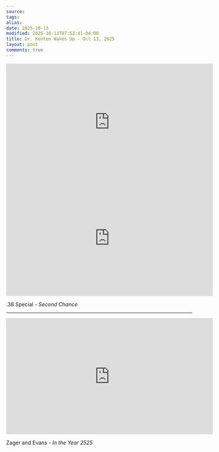 ```yaml
---
source:
tags:
alias:
date: 2025-10-13
modified: 2025-10-13T07:53:41-04:00
title: Dr. Kenton Wakes Up - Oct 13, 2025
layout: post
comments: true
---
```


  

<iframe width="560" height="315" src="https://www.youtube.com/embed/YBo0ehj-r1Q" title="YouTube video player" frameborder="0" allow="accelerometer; autoplay; clipboard-write; encrypted-media; gyroscope; picture-in-picture; web-share" allowfullscreen></iframe>

<!-- <img src="{{site.baseurl}}/images/[REPLACE]" width="560"> -->

<iframe width="560" height="315" src="https://www.youtube.com/embed/cRkaPdfjzEk?si=8pswdcSFzkman6EH" title="YouTube video player" frameborder="0" allow="accelerometer; autoplay; clipboard-write; encrypted-media; gyroscope; picture-in-picture; web-share" referrerpolicy="strict-origin-when-cross-origin" allowfullscreen></iframe>

.38 Special - *Second Chance*

---

<iframe width="560" height="315" src="https://www.youtube.com/embed/l3yDLvp9le0?si=Sww0pnOtxZdnDD-V" title="YouTube video player" frameborder="0" allow="accelerometer; autoplay; clipboard-write; encrypted-media; gyroscope; picture-in-picture; web-share" referrerpolicy="strict-origin-when-cross-origin" allowfullscreen></iframe>

Zager and Evans - *In the Year 2525*